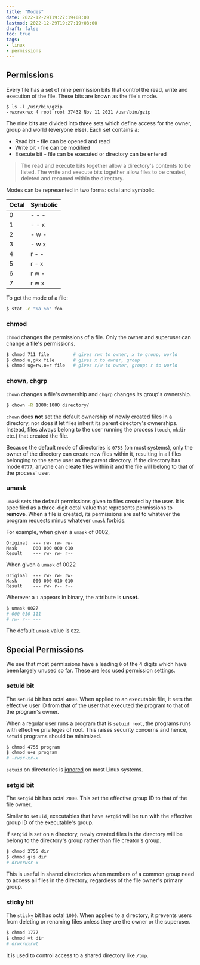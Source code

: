 ```yaml
---
title: "Modes"
date: 2022-12-29T19:27:19+08:00
lastmod: 2022-12-29T19:27:19+08:00
draft: false
toc: true
tags:
- linux
- permissions
---
```


## Permissions

Every file has a set of nine permission bits that control the read, write and
execution of the file. These bits are known as the file's mode.

```
$ ls -l /usr/bin/gzip
-rwxrwxrwx 4 root root 37432 Nov 11 2021 /usr/bin/gzip
```

The nine bits are divided into three sets which define access for the owner,
group and world (everyone else). Each set contains a:

- Read bit - file can be opened and read
- Write bit - file can be modified
- Execute bit - file can be executed or directory can be entered

>The read and execute bits together allow a directory's contents to be listed.
>The write and execute bits together allow files to be created, deleted and
>renamed within the directory.

Modes can be represented in two forms: octal and symbolic.

| Octal | Symbolic |
| ----- | -------- |
| 0 | - - - |
| 1 | - - x |
| 2 | - w - |
| 3 | - w x |
| 4 | r - - |
| 5 | r - x |
| 6 | r w - |
| 7 | r w x |


To get the mode of a file:

```bash
$ stat -c "%a %n" foo
```

### chmod
`chmod` changes the permissions of a file. Only the owner and superuser can change a file's permissions.

```bash
$ chmod 711 file         # gives rwx to owner, x to group, world
$ chmod u,g+x file       # gives x to owner, group
$ chmod ug=rw,o=r file   # gives r/w to owner, group; r to world
```

### chown, chgrp
`chown` changes a file's ownership and `chgrp` changes its group's ownership.

```bash
$ chown -R 1000:1000 directory/
```

`chown` does **not** set the default ownership of newly created files in a
directory, nor does it let files inherit its parent directory's ownerships.
Instead, files always belong to the user running the process (`touch`, `mkdir`
etc.) that created the file.

Because the default mode of directories is `0755` (on most systems), only the
owner of the directory can create new files within it, resulting in all files
belonging to the same user as the parent directory. If the directory has mode
`0777`, anyone can create files within it and the file will belong to that of
the process' user.

### umask

`umask` sets the default permissions given to files created by the user. It is
specified as a three-digit octal value that represents permissions to
**remove**. When a file is created, its permissions are set to whatever the
program requests minus whatever `umask` forbids.

For example, when given a `umask` of 0002,

```
Original  --- rw- rw- rw-
Mask      000 000 000 010
Result    --- rw- rw- r--
```

When given a `umask` of 0022

```
Original  --- rw- rw- rw-
Mask      000 000 010 010
Result    --- rw- r-- r--
```

Wherever a `1` appears in binary, the attribute is **unset**.

```bash
$ umask 0027
# 000 010 111
# rw- r-- ---
```

The default `umask` value is `022`.

## Special Permissions
We see that most permissions have a leading `0` of the 4 digits which have been largely unused so far. These are less used permission settings.

### setuid bit
The `setuid` bit has octal `4000`. When applied to an executable file, it sets the effective user ID from that of the user that executed the program to that of the program's owner.

When a regular user runs a program that is `setuid root`, the programs runs with effective privileges of root. This raises security concerns and hence, `setuid` programs should be minimized.

```bash
$ chmod 4755 program
$ chmod u+s program
# -rwsr-xr-x
```

`setuid` on directories is [ignored](https://superuser.com/questions/471844/why-is-setuid-ignored-on-directories) on most Linux systems.

### setgid bit
The `setgid` bit has octal `2000`. This set the effective group ID to that of the file owner.

Similar to `setuid`, executables that have `setgid` will be run with the effective group
ID of the executable's group.

If `setgid` is set on a directory, newly created files in the directory will be
belong to the directory's group rather than file creator's group.

```bash
$ chmod 2755 dir
$ chmod g+s dir
# drwxrwsr-x
```

This is useful in shared directories when members of a common
group need to access all files in the directory, regardless of the file owner's
primary group.


### sticky bit

The `sticky` bit has octal `1000`. When applied to a directory, it prevents
users from deleting or renaming files unless they are the owner or the
superuser.

```bash
$ chmod 1777
$ chmod +t dir
# drwxrwxrwt
```

It is used to control access to a shared directory
like `/tmp`.
